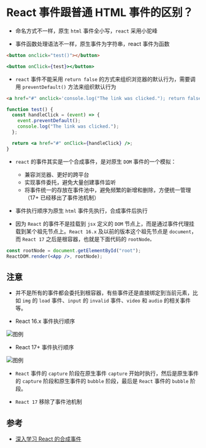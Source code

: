 # React 事件跟普通 HTML 事件的区别？

- 命名方式不一样，原生 `html` 事件全小写，`react` 采用小驼峰

- 事件函数处理语法不一样，原生事件为字符串，react 事件为函数

```html
<button onclick="test()"></button>
```

```jsx
<button onClick={test}></button>
```

- `react` 事件不能采用 `return false` 的方式来组织浏览器的默认行为，需要调用 `preventDefault()` 方法来组织默认行为

```html
<a href="#" onclick='console.log("The link was clicked."); return false;' />
```

```jsx
function test() {
  const handleClick = (event) => {
    event.preventDefault();
    console.log("The link was clicked.");
  };

  return <a href="#" onClick={handleClick} />;
}
```

- `react` 的事件其实是一个合成事件，是对原生 `DOM` 事件的一个模拟：

  - 兼容浏览器、更好的跨平台
  - 实现事件委托，避免大量创建事件监听
  - 将事件统一的存放在事件池中，避免频繁的新增和删除，方便统一管理（17+ 已经移出了事件池机制）

- 事件执行顺序为原生 `html` 事件先执行，合成事件后执行

- 因为 `React` 的事件不是挂载到 `jsx` 定义的 `DOM` 节点上，而是通过事件代理挂载到某个祖先节点上。`React 16.x` 及以前的版本这个祖先节点是 `document`，而 `React 17` 之后是根容器，也就是下面代码的 `rootNode。`

```jsx
const rootNode = document.getElementById("root");
ReactDOM.render(<App />, rootNode);
```

## 注意

- 并不是所有的事件都会委托到根容器，有些事件还是直接绑定到当前元素，比如 `img` 的 `load` 事件、`input` 的 `invalid` 事件、`video` 和 `audio` 的相关事件等。

- React 16.x 事件执行顺序

![图例](/assets/20240128224611.webp)

- React 17+ 事件执行顺序

![图例](/assets/20240128224612.webp)

- `React` 事件的 `capture` 阶段在原生事件 `capture` 开始时执行，然后是原生事件的 `capture` 阶段和原生事件的 `bubble` 阶段，最后是 `React` 事件的 `bubble` 阶段。

- `React 17` 移除了事件池机制

## 参考

- [深入学习 React 的合成事件](https://zhuanlan.zhihu.com/p/618639122)
